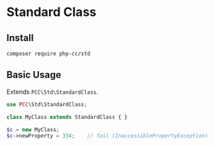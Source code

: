 # Standard Class

## Install
`composer require php-cc/std`

## Basic Usage
Extends `PCC\Std\StandardClass`.

```php
use PCC\Std\StandardClass;

class MyClass extends StandardClass { }

$c = new MyClass;
$c->newProperty = 334;    // fail (InaccessiblePropertyException)
```
